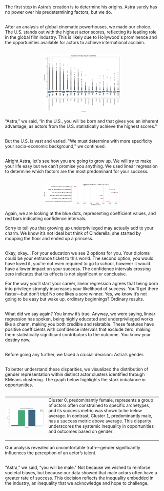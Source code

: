 <br>


The first step in Astra’s creation is to determine his origins. Astra surely has no power over his predetermining factors, but we do. <br><br>

After an analysis of global cinematic powerhouses, we made our choice. The U.S. stands out with the highest actor scores, reflecting its leading role in the global film industry. This is likely due to Hollywood's prominence and the opportunities available for actors to achieve international acclaim.<br><br>

<div style="text-align: center;">
  <img src="assets/media/countries.jpg" alt="countries" class="intro-countries">
</div>

<style>
.intro-countries {
  max-width: 50%; 
  height: auto;   
}
</style>

<br>
“Astra,” we said,  “In the U.S., you will be born and that gives you an inherent advantage, as actors from the U.S. statistically achieve the highest scores.”<br><br>

But the U.S. is vast and varied. "We must determine with more specificity your socio-economic background," we continued. <br><br>

Alright Astra, let's see how you are going to grow up. We will try to make your life easy but we can’t promise you anything. We used linear regression to determine which factors are the most predominant for your success. <br><br>

<div style="text-align: center;">
  <img src="assets/media/backlylia.png" alt="backlylia" class="intro-backlylia">
</div>

<style>
.intro-backlylia {
  max-width: 50%; 
  height: auto;   
}
</style>

Again, we are looking at the blue dots, representing coefficient values, and red bars indicating confidence intervals.

Sorry to tell you that growing up underprivileged may actually add to your charm. We know it’s not ideal but think of Cinderella, she started by mopping the floor and ended up a princess.<br><br>

Okay, okay… For your education we see 2 options for you. Your diploma could be your entrance ticket to this world. The second option, you would have loved it, you're not even required to go to school, however it would have a lower impact on your success. The confidence intervals crossing zero indicates that its effects is not significant or conclusive.

For the way you’ll start your career, linear regression agrees that being born into privilege strongly inscreases your likelihood of success. You’ll get there faster—but don’t trip! No one likes a sore winner. Yes, we know it’s not going to be easy but wake up, ordinary beginnings? Ordinary results.<br><br>

What did we say again? You know it’s true. Anyway, we were saying, linear regression has spoken, being highly educated and underprivileged works like a charm, making you both credible and relatable. These features have positive coefficients with confidence intervals that exclude zero, making them statistically significant contributors to the outcome. You know your destiny now.<br><br>


Before going any further, we faced a crucial decision: Astra’s gender. <br><br>

To better understand these disparities, we visualized the distribution of gender representation within distinct actor clusters identified through KMeans clustering. The graph below highlights the stark imbalance in opportunities. <br><br>

<table class="table-plot-text">
  <tr>
    <td class="table-side-plot-td">
      <img src="assets/media/gender_proportion.jpg" alt="plot" class="table-side-plot-img">
    </td>
    <td class="table-side-text-td">
      Cluster 0, predominantly female, represents a group of actors often constrained to specific archetypes, and its success metric was shown to be below average. In contrast, Cluster 1, predominantly male, has a success metric above average. This disparity underscores the systemic inequality in opportunities and outcomes based on gender.<br><br>
    </td>
  </tr>
</table>

Our analysis revealed an uncomfortable truth—gender significantly influences the perception of an actor’s talent.  <br><br>

"Astra," we said, "you will be male." Not because we wished to reinforce societal biases, but because our data showed that male actors often have a greater rate of success. This decision reflects the inequality embedded in the industry, an inequality that we acknowledge and hope to challenge.  <br><br>

